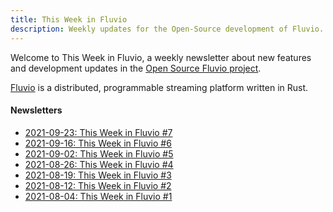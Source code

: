 ```yaml
---
title: This Week in Fluvio
description: Weekly updates for the Open-Source development of Fluvio.
---
```


Welcome to This Week in Fluvio, a weekly newsletter about new
features and development updates in the [Open Source Fluvio project].

[Fluvio] is a distributed, programmable streaming platform written in Rust.

[Open Source Fluvio project]: https://github.com/infinyon/fluvio
[Fluvio]: https://fluvio.io

#### Newsletters

- [2021-09-23: This Week in Fluvio &#x23;7](/news/this-week-in-fluvio-0007/)
- [2021-09-16: This Week in Fluvio &#x23;6](/news/this-week-in-fluvio-0006/)
- [2021-09-02: This Week in Fluvio &#x23;5](/news/this-week-in-fluvio-0005/)
- [2021-08-26: This Week in Fluvio &#x23;4](/news/this-week-in-fluvio-0004/)
- [2021-08-19: This Week in Fluvio &#x23;3](/news/this-week-in-fluvio-0003/)
- [2021-08-12: This Week in Fluvio &#x23;2](/news/this-week-in-fluvio-0002/)
- [2021-08-04: This Week in Fluvio &#x23;1](/news/this-week-in-fluvio-0001/)
